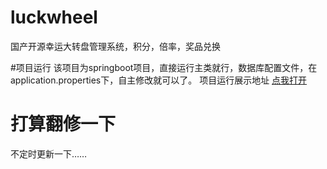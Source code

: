 # luckwheel
国产开源幸运大转盘管理系统，积分，倍率，奖品兑换


#项目运行
该项目为springboot项目，直接运行主类就行，数据库配置文件，在application.properties下，自主修改就可以了。
项目运行展示地址 [点我打开](https://blog.csdn.net/s6056826a/article/details/86541177)

# 打算翻修一下
不定时更新一下……
 
